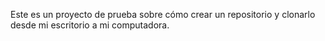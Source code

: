 Este es un proyecto de prueba sobre cómo crear un repositorio y clonarlo desde mi escritorio a mi computadora.
